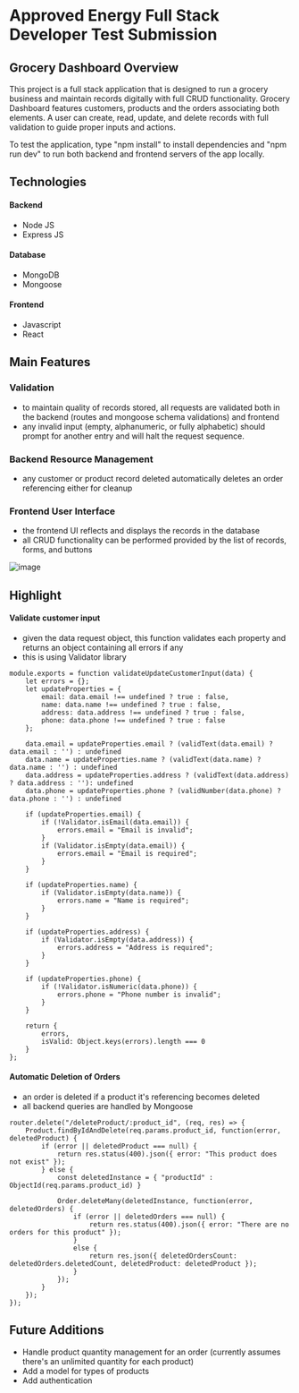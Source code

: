 # Approved Energy Full Stack Developer Test Submission

## Grocery Dashboard Overview
This project is a full stack application that is designed to run a grocery business and maintain records digitally with full CRUD functionality. Grocery Dashboard features customers, products and the orders associating both elements. A user can create, read, update, and delete records with full validation to guide proper inputs and actions.  

To test the application, type "npm install" to install dependencies and "npm run dev" to run both backend and frontend servers of the app locally.

## Technologies
#### Backend
- Node JS
- Express JS

#### Database
- MongoDB
- Mongoose

#### Frontend
- Javascript
- React


## Main Features

### Validation

- to maintain quality of records stored, all requests are validated both in the backend (routes and mongoose schema validations) and frontend
- any invalid input (empty, alphanumeric, or fully alphabetic) should prompt for another entry and will halt the request sequence.
	
### Backend Resource Management

- any customer or product record deleted automatically deletes an order referencing either for cleanup   
	
### Frontend User Interface

- the frontend UI reflects and displays the records in the database
- all CRUD functionality can be performed provided by the list of records, forms, and buttons

![image](https://user-images.githubusercontent.com/86270564/198747099-70ff64ac-830c-4a29-9283-551de1523b9e.png)


## Highlight

#### Validate customer input


- given the data request object, this function validates each property and returns an object containing all errors if any
- this is using Validator library

```
module.exports = function validateUpdateCustomerInput(data) {
    let errors = {};
    let updateProperties = {
        email: data.email !== undefined ? true : false,
        name: data.name !== undefined ? true : false,
        address: data.address !== undefined ? true : false,
        phone: data.phone !== undefined ? true : false 
    };

    data.email = updateProperties.email ? (validText(data.email) ? data.email : '') : undefined
    data.name = updateProperties.name ? (validText(data.name) ? data.name : '') : undefined
    data.address = updateProperties.address ? (validText(data.address) ? data.address : ''): undefined
    data.phone = updateProperties.phone ? (validNumber(data.phone) ? data.phone : '') : undefined

    if (updateProperties.email) {
        if (!Validator.isEmail(data.email)) {
            errors.email = "Email is invalid";
        }
        if (Validator.isEmpty(data.email)) {
            errors.email = "Email is required";
        }
    }

    if (updateProperties.name) {
        if (Validator.isEmpty(data.name)) {
            errors.name = "Name is required";
        }
    }

    if (updateProperties.address) {
        if (Validator.isEmpty(data.address)) {
            errors.address = "Address is required";
        }
    }

    if (updateProperties.phone) {
        if (!Validator.isNumeric(data.phone)) {
            errors.phone = "Phone number is invalid";
        }
    }

    return {
        errors,
        isValid: Object.keys(errors).length === 0
    }
};
```
 
 
#### Automatic Deletion of Orders


- an order is deleted if a product it's referencing becomes deleted
- all backend queries are handled by Mongoose

```
router.delete("/deleteProduct/:product_id", (req, res) => {
    Product.findByIdAndDelete(req.params.product_id, function(error, deletedProduct) {
        if (error || deletedProduct === null) {
            return res.status(400).json({ error: "This product does not exist" });
        } else {
            const deletedInstance = { "productId" : ObjectId(req.params.product_id) }

            Order.deleteMany(deletedInstance, function(error, deletedOrders) {
                if (error || deletedOrders === null) {
                    return res.status(400).json({ error: "There are no orders for this product" });
                } 
                else {
                    return res.json({ deletedOrdersCount: deletedOrders.deletedCount, deletedProduct: deletedProduct });
                }
            });
        }
    });
});
```


## Future Additions
- Handle product quantity management for an order (currently assumes there's an unlimited quantity for each product)
- Add a model for types of products
- Add authentication


